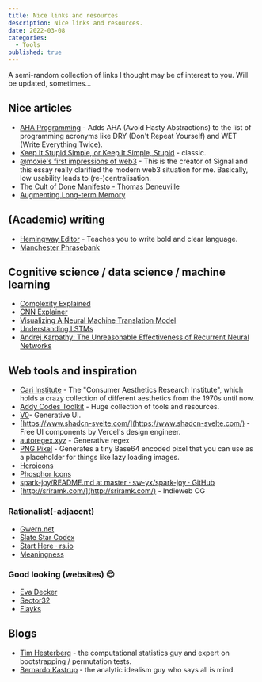 ```yaml
---
title: Nice links and resources
description: Nice links and resources.
date: 2022-03-08
categories:
  - Tools
published: true
---
```


A semi-random collection of links I thought may be of interest to you. Will be updated, sometimes...

## Nice articles
- <a href="https://kentcdodds.com/blog/aha-programming">AHA Programming</a> - Adds AHA (Avoid Hasty Abstractions) to the list of programming acronyms like DRY (Don't Repeat Yourself) and WET (Write Everything Twice).
- <a href="https://people.apache.org/~fhanik/kiss.html">Keep It Stupid Simple, or Keep It Simple, Stupid</a> - classic. 
- <a href="https://moxie.org/2022/01/07/web3-first-impressions.html">@moxie's first impressions of web3</a> - This is the creator of Signal and this essay really clarified the modern web3 situation for me. Basically, low usability leads to (re-)centralisation. 
- [The Cult of Done Manifesto - Thomas Deneuville](https://thomasdeneuville.com/cult-of-done-manifesto/)
- [Augmenting Long-term Memory](http://augmentingcognition.com/ltm.html)
## (Academic) writing
- <a href="https://hemingwayapp.com/">Hemingway Editor</a> - Teaches you to write bold and clear language. 
- [Manchester Phrasebank](https://www.phrasebank.manchester.ac.uk/)
## Cognitive science / data science / machine learning 
- [Complexity Explained](https://complexityexplained.github.io/)
- [CNN Explainer](https://poloclub.github.io/cnn-explainer/) 
- [Visualizing A Neural Machine Translation Model](https://jalammar.github.io/visualizing-neural-machine-translation-mechanics-of-seq2seq-models-with-attention/)
- [Understanding LSTMs](https://colah.github.io/posts/2015-08-Understanding-LSTMs/)
- [Andrej Karpathy: The Unreasonable Effectiveness of Recurrent Neural Networks](https://karpathy.github.io/2015/05/21/rnn-effectiveness/)
## Web tools and inspiration
- <a href="https://cari.institute/">Cari Institute</a> - The "Consumer Aesthetics Research Institute", which holds a crazy collection of different aesthetics from the 1970s until now. 
- <a href="https://toolkit.addy.codes/">Addy Codes Toolkit</a> - Huge collection of tools and resources.
- [V0](https://v0.dev/)- Generative UI. 
- [https://www.shadcn-svelte.com/](https://www.shadcn-svelte.com/) - Free UI components by Vercel's design engineer.
- [autoregex.xyz](https://www.autoregex.xyz/) - Generative regex 
- [PNG Pixel](https://png-pixel.com/) - Generates a tiny Base64 encoded pixel that you can use as a placeholder for things like lazy loading images.
- [Heroicons](https://heroicons.com/)
- [Phosphor Icons](https://phosphoricons.com/)
- [spark-joy/README.md at master · sw-yx/spark-joy · GitHub](https://github.com/sw-yx/spark-joy/blob/master/README.md#general--misc)
- [http://sriramk.com/](http://sriramk.com/) - Indieweb OG 
### Rationalist(-adjacent)
- [Gwern.net](https://www.gwern.net/index)
- [Slate Star Codex](https://slatestarcodex.com/)
- [Start Here · rs.io](https://rs.io/guided-tour/)
- [Meaningness]( https://meaningness.com/)
### Good looking (websites) 😎
- [Eva Decker](https://evadecker.com/)
- [Sector32](https://www.sector32.net/intro/)
- [Flayks](https://flayks.com/)
## Blogs
- [Tim Hesterberg](https://www.timhesterberg.net/) - the computational statistics guy and expert on bootstrapping / permutation tests. 
- [Bernardo Kastrup](https://www.bernardokastrup.com/) - the analytic idealism guy who says all is mind. 




